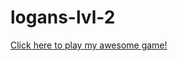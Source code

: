 # logans-lvl-2
<html>
<a href ="https://github.com/loganitis899/logans-lvl-2/blob/ec0fe67a340138d75dc9e7062e66d4d12fdb4d5f/Atari%20Breakout.jar?raw=true="http://link.to.my.jar">Click here to play my awesome game!</a>
</html>
